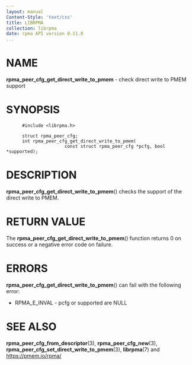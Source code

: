 ```yaml
---
layout: manual
Content-Style: 'text/css'
title: LIBRPMA
collection: librpma
date: rpma API version 0.11.0
...
```


[comment]: <> (SPDX-License-Identifier: BSD-3-Clause)
[comment]: <> (Copyright 2020, Intel Corporation)

NAME
====

**rpma\_peer\_cfg\_get\_direct\_write\_to\_pmem** - check direct write
to PMEM support

SYNOPSIS
========

          #include <librpma.h>

          struct rpma_peer_cfg;
          int rpma_peer_cfg_get_direct_write_to_pmem(
                          const struct rpma_peer_cfg *pcfg, bool *supported);

DESCRIPTION
===========

**rpma\_peer\_cfg\_get\_direct\_write\_to\_pmem**() checks the support
of the direct write to PMEM.

RETURN VALUE
============

The **rpma\_peer\_cfg\_get\_direct\_write\_to\_pmem**() function returns
0 on success or a negative error code on failure.

ERRORS
======

**rpma\_peer\_cfg\_get\_direct\_write\_to\_pmem**() can fail with the
following error:

-   RPMA\_E\_INVAL - pcfg or supported are NULL

SEE ALSO
========

**rpma\_peer\_cfg\_from\_descriptor**(3), **rpma\_peer\_cfg\_new**(3),
**rpma\_peer\_cfg\_set\_direct\_write\_to\_pmem**(3), **librpma**(7) and
https://pmem.io/rpma/
